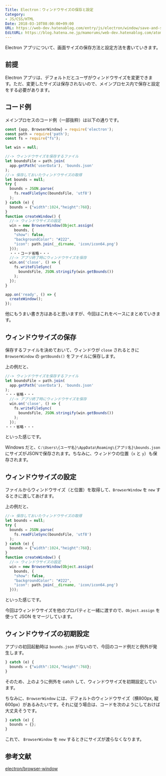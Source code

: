 ```yaml
---
Title: Electron：ウィンドウサイズの保存と設定
Category:
- JS/CSS/HTML
Date: 2018-03-10T08:00:00+09:00
URL: https://web-dev.hatenablog.com/entry/js/electron/window/save-and-set-bounds
EditURL: https://blog.hatena.ne.jp/mamorums/web-dev.hatenablog.com/atom/entry/17391345971623223655
---
```


Electron アプリについて、画面サイズの保存方法と設定方法を書いていきます。


## 前提
Electron アプリは、デフォルトだとユーザがウィンドウサイズを変更できます。ただ、変更したサイズは保存されないので、メインプロセス内で保存と設定をする必要があります。


## コード例
メインプロセスのコード例（一部抜粋）は以下の通りです。

```javascript
const {app, BrowserWindow} = require('electron');
const path = require('path');
const fs = require("fs");

let win = null;

//-> ウィンドウサイズを保存するファイル
let boundsFile = path.join(
  app.getPath('userData'), 'bounds.json'
);
//-> 保存しておいたウィンドウサイズの取得
let bounds = null;
try {
  bounds = JSON.parse(
    fs.readFileSync(boundsFile, 'utf8')
  );
} catch (e) {
  bounds = {"width":1024,"height":768};
}
function createWindow() {
  //-> ウィンドウサイズの設定
  win = new BrowserWindow(Object.assign(
    bounds, {
    "show": false,
    "backgroundColor": "#222", 
    "icon": path.join(__dirname, 'icon/icon64.png')
  }));
  ・・・コード省略・・・
  //-> アプリ終了時にウィンドウサイズを保存
  win.on('close', () => { 
    fs.writeFileSync(
      boundsFile, JSON.stringify(win.getBounds())
    );
  });
}

app.on('ready', () => {
  createWindow();
});
```

他にもうまい書き方はあると思いますが、今回はこれをベースにまとめていきます。


## ウィンドウサイズの保存
保存するファイルを決めておいて、ウィンドウが `close` されるときに `BrowserWindow` の `getBounds()` をファイルに保存します。

上の例だと、

```javascript
//-> ウィンドウサイズを保存するファイル
let boundsFile = path.join(
  app.getPath('userData'), 'bounds.json'
);
・・・省略・・・
  //-> アプリ終了時にウィンドウサイズを保存
  win.on('close', () => { 
    fs.writeFileSync(
      boundsFile, JSON.stringify(win.getBounds())
    );
  });
・・・省略・・・
```

といった感じです。


Windows だと、`C:\Users\{ユーザ名}\AppData\Roaming\{アプリ名}\bounds.json` にサイズがJSONで保存されます。ちなみに、ウィンドウの位置（`x` と `y`）も保存されます。


## ウィンドウサイズの設定
ファイルからウィンドウサイズ（と位置）を取得して、`BrowserWindow` を `new` するときに渡してあげます。

上の例だと、

```javascript
//-> 保存しておいたウィンドウサイズの取得
let bounds = null;
try {
  bounds = JSON.parse(
    fs.readFileSync(boundsFile, 'utf8')
  );
} catch (e) {
  bounds = {"width":1024,"height":768};
}
function createWindow() {
  //-> ウィンドウサイズの設定
  win = new BrowserWindow(Object.assign(
    bounds, {
    "show": false,
    "backgroundColor": "#222", 
    "icon": path.join(__dirname, 'icon/icon64.png')
  }));
```

といった感じです。

今回はウィンドウサイズを他のプロパティと一緒に渡すので、`Object.assign` を使って JSON をマージしています。


## ウィンドウサイズの初期設定
アプリの初回起動時は `bounds.json` がないので、今回のコード例だと例外が発生します。

```javascript
} catch (e) {
  bounds = {"width":1024,"height":768};
}
```

そのため、上のように例外を catch して、ウィンドウサイズを初期設定しています。

ちなみに、`BrowserWindow` には、デフォルトのウィンドウサイズ（横800px, 縦600px）があるみたいです。それに従う場合は、コードを次のようにしておけば大丈夫そうです。

```javascript
} catch (e) {
  bounds = {};
}
```

これで、 `BrowserWindow` を `new` するときにサイズが渡らなくなります。


## 参考文献
[electron/browser-window](https://github.com/electron/electron/blob/master/docs/api/browser-window.md)

